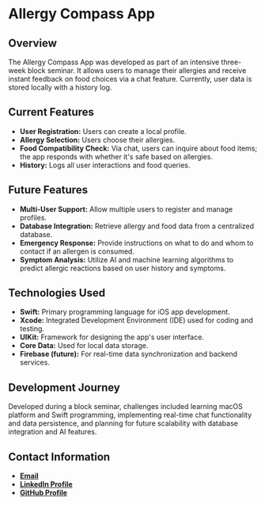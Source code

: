 <!DOCTYPE html>
<html lang="en">
<head>
    <meta charset="UTF-8">
    <meta name="viewport" content="width=device-width, initial-scale=1.0">
</head>
<body>

<h1>Allergy Compass App</h1>

<h2>Overview</h2>

<p>The Allergy Compass App was developed as part of an intensive three-week block seminar. It allows users to manage their allergies and receive instant feedback on food choices via a chat feature. Currently, user data is stored locally with a history log.</p>

<h2>Current Features</h2>

<ul>
    <li><strong>User Registration:</strong> Users can create a local profile.</li>
    <li><strong>Allergy Selection:</strong> Users choose their allergies.</li>
    <li><strong>Food Compatibility Check:</strong> Via chat, users can inquire about food items; the app responds with whether it's safe based on allergies.</li>
    <li><strong>History:</strong> Logs all user interactions and food queries.</li>
</ul>

<h2>Future Features</h2>

<ul>
    <li><strong>Multi-User Support:</strong> Allow multiple users to register and manage profiles.</li>
    <li><strong>Database Integration:</strong> Retrieve allergy and food data from a centralized database.</li>
    <li><strong>Emergency Response:</strong> Provide instructions on what to do and whom to contact if an allergen is consumed.</li>
    <li><strong>Symptom Analysis:</strong> Utilize AI and machine learning algorithms to predict allergic reactions based on user history and symptoms.</li>
</ul>

<h2>Technologies Used</h2>

<ul>
    <li><strong>Swift:</strong> Primary programming language for iOS app development.</li>
    <li><strong>Xcode:</strong> Integrated Development Environment (IDE) used for coding and testing.</li>
    <li><strong>UIKit:</strong> Framework for designing the app's user interface.</li>
    <li><strong>Core Data:</strong> Used for local data storage.</li>
    <li><strong>Firebase (future):</strong> For real-time data synchronization and backend services.</li>
</ul>

<h2>Development Journey</h2>

<p>Developed during a block seminar, challenges included learning macOS platform and Swift programming, implementing real-time chat functionality and data persistence, and planning for future scalability with database integration and AI features.</p>

<h2>Contact Information</h2>

<ul>
    <li><strong><a href="mailto:burak.babacan@outlook.de">Email</a></strong></li>
    <li><strong><a href="https://linkedin.com/in/burakbabacan">LinkedIn Profile</a></strong></li>
    <li><strong><a href="https://github.com/erway68">GitHub Profile</a></strong></li>
</ul>

</body>
</html>
